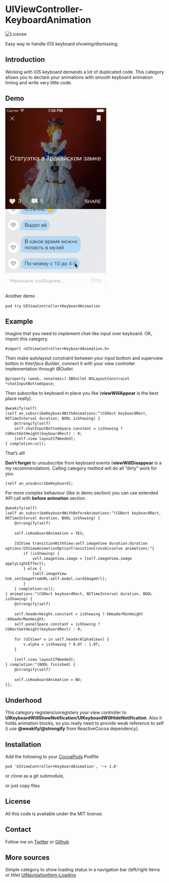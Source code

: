 UIViewController-KeyboardAnimation
==================================
![License](http://img.shields.io/badge/license-MIT-green.svg?style=flat)

Easy way to handle iOS keyboard showing/dismissing. 

## Introduction
Working with iOS keyboard demands a lot of duplicated code. This category allows you to declare your animations with smooth keyboard animation timing and write very little code.

## Demo
![KeyboardAnimationDemo](https://raw.githubusercontent.com/Just-/demo/master/kb_anim_demo.gif)

Another demo 

`pod try UIViewController+KeyboardAnimation`

## Example
Imagine that you need to implement chat-like input over keyboard. OK, import this category.

    #import <UIViewController+KeyboardAnimation.h>

Then make autolayout constraint between your input bottom and superview botton in *Interface Builder*, connect it with your view controller implementation through *IBOutlet*.

    @property (weak, nonatomic) IBOutlet NSLayoutConstraint *chatInputBottomSpace;

Then subscribe to keyboard in place you like (**viewWillAppear** is the best place really).

```
@weakify(self)
[self an_subscribeKeyboardWithAnimations:^(CGRect keyboardRect, NSTimeInterval duration, BOOL isShowing) {
    @strongify(self)    
    self.chatInputBottomSpace.constant = isShowing ?  CGRectGetHeight(keyboardRect) : 0;
    [self.view layoutIfNeeded];
} completion:nil];
```

That’s all! 

**Don’t forget** to unsubscribe from keyboard events (**viewWillDisappear** is a my recommendation). Calling category method will do all “dirty” work for you.

    [self an_unsubscribeKeyboard];

For more complex behaviour (like in demo section) you can use extended API call with **before animation** section.

```
@weakify(self)
[self an_subscribeKeyboardWithBeforeAnimations:^(CGRect keyboardRect, NSTimeInterval duration, BOOL isShowing) {
    @strongify(self)
    
    self.isKeaboardAnimation = YES;
    
    [UIView transitionWithView:self.imageView duration:duration options:UIViewAnimationOptionTransitionCrossDissolve animations:^{
        if (isShowing) {
            self.imageView.image = [self.imageView.image applyLightEffect];
        } else {
            [self.imageView hnk_setImageFromURL:self.model.cardImageUrl];
        }
    } completion:nil];
} animations:^(CGRect keyboardRect, NSTimeInterval duration, BOOL isShowing) {
    @strongify(self)
    
    self.headerHeight.constant = isShowing ? kHeaderMinHeight :kHeaderMaxHeight;
    self.panelSpace.constant = isShowing ?  CGRectGetHeight(keyboardRect) : 0;
    
    for (UIView* v in self.headerAlphaViews) {
        v.alpha = isShowing ? 0.0f : 1.0f;
    }
    
    [self.view layoutIfNeeded];
} completion:^(BOOL finished) {
    @strongify(self)
    
    self.isKeaboardAnimation = NO;
}];
```

## Underhood

This category registers/unregisters your view controller to **UIKeyboardWillShowNotification/UIKeyboardWillHideNotification**. Also it holds animation blocks, so you really need to provide weak reference to self (i use **@weakify/@strongify** from ReactiveCocoa dependency).

## Installation

Add the following to your [CocoaPods](http://cocoapods.org/) Podfile

    pod 'UIViewController+KeyboardAnimation', '~> 1.0'

or clone as a git submodule,

or just copy files

## License

All this code is available under the MIT license.

## Contact

Follow me on [Twitter](https://twitter.com/Anton_Gaenko) or [Github](https://github.com/Just-)

## More sources 

Simple category to show loading status in a navigation bar (left/right items or title) [UINavigationItem-Loading](https://github.com/Just-/UINavigationItem-Loading)
